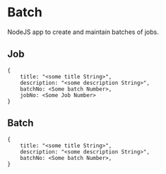 # Batch
NodeJS app to create and maintain batches of jobs.

## Job
```
{
    title: "<some title String>",
    description: "<some description String>",
    batchNo: <Some batch Number>,
    jobNo: <Some Job Number>
}
```

## Batch
```
{
    title: "<some title String>",
    description: "<some description String>",
    batchNo: <Some batch Number>, 
}
```